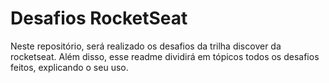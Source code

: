 # Desafios RocketSeat
Neste repositório, será realizado os desafios da trilha discover da rocketseat. Além disso, esse readme dividirá em tópicos todos os desafios feitos, explicando o seu uso.